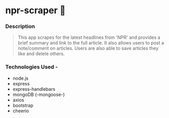 # npr-scraper :newspaper:

### Description
>This app scrapes for the latest headlines from 'NPR' and provides a brief summary and link to the full article. It also allows users to post a note/comment on articles. Users are also able to save articles they like and delete others.

### Technologies Used -

* node.js
* express
* express-handlebars
* mongoDB (-mongoose-)
* axios
* bootstrap
* cheerio
